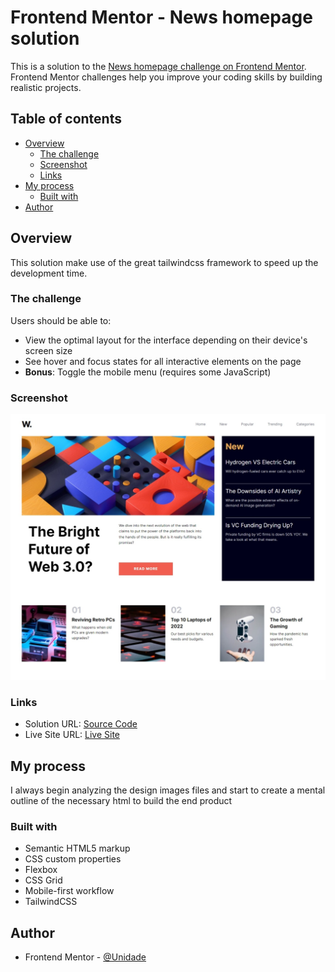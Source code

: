 # Frontend Mentor - News homepage solution

This is a solution to the [News homepage challenge on Frontend Mentor](https://www.frontendmentor.io/challenges/news-homepage-H6SWTa1MFl). Frontend Mentor challenges help you improve your coding skills by building realistic projects.

## Table of contents

- [Overview](#overview)
  - [The challenge](#the-challenge)
  - [Screenshot](#screenshot)
  - [Links](#links)
- [My process](#my-process)
  - [Built with](#built-with)
- [Author](#author)

## Overview

This solution make use of the great tailwindcss framework to speed up the development time.

### The challenge

Users should be able to:

- View the optimal layout for the interface depending on their device's screen size
- See hover and focus states for all interactive elements on the page
- **Bonus**: Toggle the mobile menu (requires some JavaScript)

### Screenshot

![](./docs/assets/images/Screenshot%20News%20Homepage.jpeg)

### Links

- Solution URL: [Source Code](https://github.com/Unidade/news-homepage-solution)
- Live Site URL: [Live Site](https://unidade.github.io/news-homepage-solution/)

## My process

I always begin analyzing the design images files and start to create a mental outline of the necessary html to build the end product

### Built with

- Semantic HTML5 markup
- CSS custom properties
- Flexbox
- CSS Grid
- Mobile-first workflow
- TailwindCSS

## Author

- Frontend Mentor - [@Unidade](https://www.frontendmentor.io/profile/Unidade)

